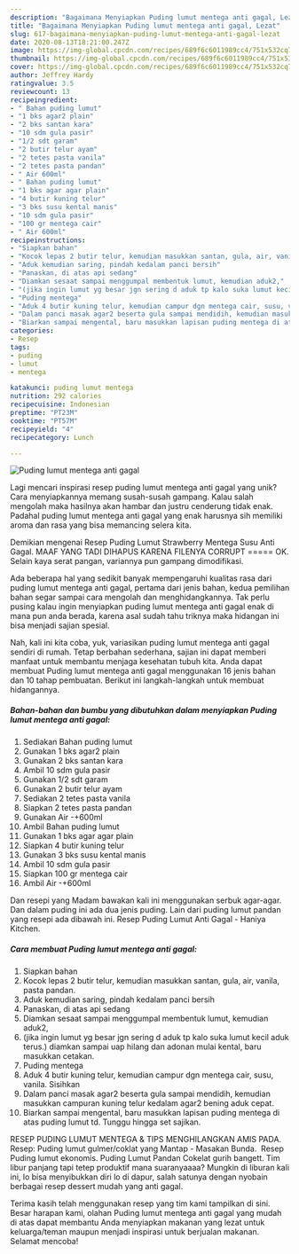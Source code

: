 ```yaml
---
description: "Bagaimana Menyiapkan Puding lumut mentega anti gagal, Lezat"
title: "Bagaimana Menyiapkan Puding lumut mentega anti gagal, Lezat"
slug: 617-bagaimana-menyiapkan-puding-lumut-mentega-anti-gagal-lezat
date: 2020-08-13T18:21:00.247Z
image: https://img-global.cpcdn.com/recipes/689f6c6011989cc4/751x532cq70/puding-lumut-mentega-anti-gagal-foto-resep-utama.jpg
thumbnail: https://img-global.cpcdn.com/recipes/689f6c6011989cc4/751x532cq70/puding-lumut-mentega-anti-gagal-foto-resep-utama.jpg
cover: https://img-global.cpcdn.com/recipes/689f6c6011989cc4/751x532cq70/puding-lumut-mentega-anti-gagal-foto-resep-utama.jpg
author: Jeffrey Hardy
ratingvalue: 3.5
reviewcount: 13
recipeingredient:
- " Bahan puding lumut"
- "1 bks agar2 plain"
- "2 bks santan kara"
- "10 sdm gula pasir"
- "1/2 sdt garam"
- "2 butir telur ayam"
- "2 tetes pasta vanila"
- "2 tetes pasta pandan"
- " Air 600ml"
- " Bahan puding lumut"
- "1 bks agar agar plain"
- "4 butir kuning telur"
- "3 bks susu kental manis"
- "10 sdm gula pasir"
- "100 gr mentega cair"
- " Air 600ml"
recipeinstructions:
- "Siapkan bahan"
- "Kocok lepas 2 butir telur, kemudian masukkan santan, gula, air, vanila, pasta pandan."
- "Aduk kemudian saring, pindah kedalam panci bersih"
- "Panaskan, di atas api sedang"
- "Diamkan sesaat sampai menggumpal membentuk lumut, kemudian aduk2,"
- "(jika ingin lumut yg besar jgn sering d aduk tp kalo suka lumut kecil aduk terus.) diamkan sampai uap hilang dan adonan mulai kental, baru masukkan cetakan."
- "Puding mentega"
- "Aduk 4 butir kuning telur, kemudian campur dgn mentega cair, susu, vanila. Sisihkan"
- "Dalam panci masak agar2 beserta gula sampai mendidih, kemudian masukkan campuran kuning telur kedalam agar2 bening aduk cepat."
- "Biarkan sampai mengental, baru masukkan lapisan puding mentega di atas puding lumut td. Tunggu hingga set sajikan."
categories:
- Resep
tags:
- puding
- lumut
- mentega

katakunci: puding lumut mentega 
nutrition: 292 calories
recipecuisine: Indonesian
preptime: "PT23M"
cooktime: "PT57M"
recipeyield: "4"
recipecategory: Lunch

---
```



![Puding lumut mentega anti gagal](https://img-global.cpcdn.com/recipes/689f6c6011989cc4/751x532cq70/puding-lumut-mentega-anti-gagal-foto-resep-utama.jpg)

Lagi mencari inspirasi resep puding lumut mentega anti gagal yang unik? Cara menyiapkannya memang susah-susah gampang. Kalau salah mengolah maka hasilnya akan hambar dan justru cenderung tidak enak. Padahal puding lumut mentega anti gagal yang enak harusnya sih memiliki aroma dan rasa yang bisa memancing selera kita.

Demikian mengenai Resep Puding Lumut Strawberry Mentega Susu Anti Gagal. MAAF YANG TADI DIHAPUS KARENA FILENYA CORRUPT ===== OK. Selain kaya serat pangan, variannya pun gampang dimodifikasi.

Ada beberapa hal yang sedikit banyak mempengaruhi kualitas rasa dari puding lumut mentega anti gagal, pertama dari jenis bahan, kedua pemilihan bahan segar sampai cara mengolah dan menghidangkannya. Tak perlu pusing kalau ingin menyiapkan puding lumut mentega anti gagal enak di mana pun anda berada, karena asal sudah tahu triknya maka hidangan ini bisa menjadi sajian spesial.


Nah, kali ini kita coba, yuk, variasikan puding lumut mentega anti gagal sendiri di rumah. Tetap berbahan sederhana, sajian ini dapat memberi manfaat untuk membantu menjaga kesehatan tubuh kita. Anda dapat membuat Puding lumut mentega anti gagal menggunakan 16 jenis bahan dan 10 tahap pembuatan. Berikut ini langkah-langkah untuk membuat hidangannya.

<!--inarticleads1-->

##### Bahan-bahan dan bumbu yang dibutuhkan dalam menyiapkan Puding lumut mentega anti gagal:

1. Sediakan  Bahan puding lumut
1. Gunakan 1 bks agar2 plain
1. Gunakan 2 bks santan kara
1. Ambil 10 sdm gula pasir
1. Gunakan 1/2 sdt garam
1. Gunakan 2 butir telur ayam
1. Sediakan 2 tetes pasta vanila
1. Siapkan 2 tetes pasta pandan
1. Gunakan  Air -+600ml
1. Ambil  Bahan puding lumut
1. Gunakan 1 bks agar agar plain
1. Siapkan 4 butir kuning telur
1. Gunakan 3 bks susu kental manis
1. Ambil 10 sdm gula pasir
1. Siapkan 100 gr mentega cair
1. Ambil  Air -+600ml


Dan resepi yang Madam bawakan kali ini menggunakan serbuk agar-agar. Dan dalam puding ini ada dua jenis puding. Lain dari puding lumut pandan yang resepi ada dibawah ini. Resep Puding Lumut Anti Gagal - Haniya Kitchen. 

<!--inarticleads2-->

##### Cara membuat Puding lumut mentega anti gagal:

1. Siapkan bahan
1. Kocok lepas 2 butir telur, kemudian masukkan santan, gula, air, vanila, pasta pandan.
1. Aduk kemudian saring, pindah kedalam panci bersih
1. Panaskan, di atas api sedang
1. Diamkan sesaat sampai menggumpal membentuk lumut, kemudian aduk2,
1. (jika ingin lumut yg besar jgn sering d aduk tp kalo suka lumut kecil aduk terus.) diamkan sampai uap hilang dan adonan mulai kental, baru masukkan cetakan.
1. Puding mentega
1. Aduk 4 butir kuning telur, kemudian campur dgn mentega cair, susu, vanila. Sisihkan
1. Dalam panci masak agar2 beserta gula sampai mendidih, kemudian masukkan campuran kuning telur kedalam agar2 bening aduk cepat.
1. Biarkan sampai mengental, baru masukkan lapisan puding mentega di atas puding lumut td. Tunggu hingga set sajikan.


RESEP PUDING LUMUT MENTEGA &amp; TIPS MENGHILANGKAN AMIS PADA. Resep: Puding lumut gulmer/coklat yang Mantap - Masakan Bunda. ️ Resep Puding lumut ekonomis. Puding Lumut Pandan Cokelat gurih bangett. Tim libur panjang tapi tetep produktif mana suaranyaaaa? Mungkin di liburan kali ini, lo bisa menyibukkan diri lo di dapur, salah satunya dengan nyobain berbagai resep dessert mudah yang anti gagal. 

Terima kasih telah menggunakan resep yang tim kami tampilkan di sini. Besar harapan kami, olahan Puding lumut mentega anti gagal yang mudah di atas dapat membantu Anda menyiapkan makanan yang lezat untuk keluarga/teman maupun menjadi inspirasi untuk berjualan makanan. Selamat mencoba!
